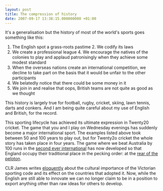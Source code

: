 ```yaml
---
layout: post
title: The compression of history
date: 2007-09-17 13:38:15.000000000 +01:00
---
```

It's a generalisation but the history of most of the world's sports goes something like this:

1. The English spot a grass-roots pastime
2. We codify its laws
3. We create a professional league
4. We encourage the natives of the colonies to play and applaud patronisingly when they achieve some modest standard
5. When the overseas nations create an international competition, we decline to take part on the basis that it would be unfair to the other participants
6. We belatedly notice that there could be some money in it
7. We join in and realise that oops, British teams are not quite as good as we thought

This history is largely true for football, rugby, cricket, skiing, lawn tennis, darts and conkers. And I am being quite careful about my use of English and British, for the record.

This sporting lifecycle has achieved its ultimate expression in Twenty20 cricket. The game that you and I play on Wednesday evenings has suddenly become a major international sport. The examples listed above took between 50 and 100 years to play out, but for Twenty2o cricket the whole story has taken place in four years. The game where we beat Australia by 100 runs in the <a target="_blank" href="https://content-uk.cricinfo.com/twenty20wc/engine/match/211028.html">second ever international</a> has now developed so that England occupy their traditional place in the pecking order: at the <a target="_blank" href="https://content-uk.cricinfo.com/twenty20wc/content/current/series/286109.html">rear of the peloton</a>.

CLR James writes <a target="_blank" href="https://books.google.co.uk/books?id=AQnWAAAACAAJ">eloquently</a> about the cultural importance of the Victorian sporting code and its effect on the countries that adopted it. Now, while the English are still able to innovate we can no longer claim to be in a position to export anything other than raw ideas for others to develop.
